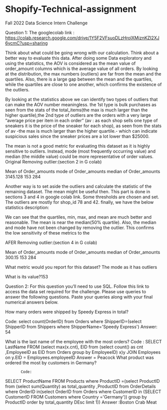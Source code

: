 # Shopify-Technical-assignment
Fall 2022 Data Science Intern Challenge 



Question 1:  The googlecolab link : https://colab.research.google.com/drive/1Y5F2VFsuoDLzHrolXMiznKZI2XJ6ycmC?usp=sharing

Think about what could be going wrong with our calculation. Think about a better way to evaluate this data. 
After doing some Data exploratory and using the statistics, the AOV is considered as the mean value of order_amount columns which is the average value of all orders. By looking at the distribution, the max numbers (outliers) are far from the mean and the quartiles. Also, there is a large gap between the mean and the quartiles, while the quartiles are close to one another, which confirms the existence of the outliers.


By looking at the statistics above we can identify two types of outliers that can make the AOV number meaningless. the 1st type is bulk purchases as seen from the stats of the total_items(the max is much larger than the higher quartile),the 2nd type of outliers are the orders with a very large “average price per item in each order” (av : as each shop sells one type of sneakers it is the price of the sneaker for each shop), as seen from the stats of av -the max is much larger than the higher quartile.- which can indicate suspicious sales since the sneaker prices are a lot lower than $25000.

The mean is not a good metric for evaluating this dataset as it is highly sensitive to outliers. Instead, mode (most frequently occurring value) and median (the middle value) could be more representative of order values. 
Original Removing outlier:(section 2 in G colab)

Mean of Order_amounts
mode of Order_amounts
median of Order_amounts
3145.128
153
284



Another way is to set aside the outliers and calculate the statistic of the remaining dataset. The mean might be useful then.
This part is done in sections 3 and 4 in google colab link. Some thresholds are chosen and set. The outliers are mostly for shop_id 78 and 42. finally, we have the below statistics description:

We can see that the quartiles, min, max, and mean are much better and reasonable. The mean is near the median(50% quartile). Also, the median and mode have not been changed by removing the outlier.
This confirms the low sensitivity of these metrics to the 

AFER Removing outlier:(section 4 in G colab)

Mean of Order_amounts
mode of Order_amounts
median of Order_amounts
300.15
153
284



What metric would you report for this dataset? The mode as it has outliers


What is its value?153


Question 2: For this question you’ll need to use SQL. Follow this link to access the data set required for the challenge. Please use queries to answer the following questions. Paste your queries along with your final numerical answers below.

How many orders were shipped by Speedy Express in total?
	
Code: 
select count(OrderID) from Orders where ShipperID=(select ShipperID from Shippers where ShipperName='Speedy Express')
Answer: 54

What is the last name of the employee with the most orders?
Code :
SELECT LastName FROM (select max(x.cnt), EID from (select count() as cnt ,EmployeeID as EID from Orders group by EmployeeID) x)y JOIN Employees on y.EID = Employees.employeeID 
Answer = Peacock
What product was ordered the most by customers in Germany?

           Code:
SELECT ProductName FROM Products where ProductID =(select ProductID from (select sum(Quantity) as total_quantity ,ProductID
 from OrderDetails where OrderID in(select OrderID from Orders
where CustomerID in
(SELECT CustomerID FROM Customers where Country ='Germany')) group by ProductID order by total_quantity DEsc limit 1))
Answer :Boston Crab Meat

